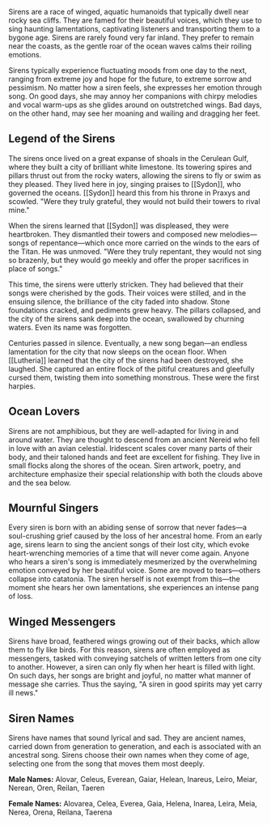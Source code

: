 Sirens are a race of winged, aquatic humanoids that typically dwell near rocky sea cliffs. They are famed for their beautiful voices, which they use to sing haunting lamentations, captivating listeners and transporting them to a bygone age. Sirens are rarely found very far inland. They prefer to remain near the coasts, as the gentle roar of the ocean waves calms their roiling emotions.

Sirens typically experience fluctuating moods from one day to the next, ranging from extreme joy and hope for the future, to extreme sorrow and pessimism. No matter how a siren feels, she expresses her emotion through song. On good days, she may annoy her companions with chirpy melodies and vocal warm-ups as she glides around on outstretched wings. Bad days, on the other hand, may see her moaning and wailing and dragging her feet.

## Legend of the Sirens
The sirens once lived on a great expanse of shoals in the Cerulean Gulf, where they built a city of brilliant white limestone. Its towering spires and pillars thrust out from the rocky waters, allowing the sirens to fly or swim as they pleased. They lived here in joy, singing praises to [[Sydon]], who governed the oceans. [[Sydon]] heard this from his throne in Praxys and scowled. "Were they truly grateful, they would not build their towers to rival mine."

When the sirens learned that [[Sydon]] was displeased, they were heartbroken. They dismantled their towers and composed new melodies—songs of repentance—which once more carried on the winds to the ears of the Titan. He was unmoved. "Were they truly repentant, they would not sing so brazenly, but they would go meekly and offer the proper sacrifices in place of songs."

This time, the sirens were utterly stricken. They had believed that their songs were cherished by the gods. Their voices were stilled, and in the ensuing silence, the brilliance of the city faded into shadow. Stone foundations cracked, and pediments grew heavy. The pillars collapsed, and the city of the sirens sank deep into the ocean, swallowed by churning waters. Even its name was forgotten.

Centuries passed in silence. Eventually, a new song began—an endless lamentation for the city that now sleeps on the ocean floor. When [[Lutheria]] learned that the city of the sirens had been destroyed, she laughed. She captured an entire flock of the pitiful creatures and gleefully cursed them, twisting them into something monstrous. These were the first harpies.

## Ocean Lovers
Sirens are not amphibious, but they are well-adapted for living in and around water. They are thought to descend from an ancient Nereid who fell in love with an avian celestial. Iridescent scales cover many parts of their body, and their taloned hands and feet are excellent for fishing. They live in small flocks along the shores of the ocean. Siren artwork, poetry, and architecture emphasize their special relationship with both the clouds above and the sea below.

## Mournful Singers
Every siren is born with an abiding sense of sorrow that never fades—a soul-crushing grief caused by the loss of her ancestral home. From an early age, sirens learn to sing the ancient songs of their lost city, which evoke heart-wrenching memories of a time that will never come again. Anyone who hears a siren's song is immediately mesmerized by the overwhelming emotion conveyed by her beautiful voice. Some are moved to tears—others collapse into catatonia. The siren herself is not exempt from this—the moment she hears her own lamentations, she experiences an intense pang of loss.

## Winged Messengers
Sirens have broad, feathered wings growing out of their backs, which allow them to fly like birds. For this reason, sirens are often employed as messengers, tasked with conveying satchels of written letters from one city to another. However, a siren can only fly when her heart is filled with light. On such days, her songs are bright and joyful, no matter what manner of message she carries. Thus the saying, "A siren in good spirits may yet carry ill news."

## Siren Names
Sirens have names that sound lyrical and sad. They are ancient names, carried down from generation to generation, and each is associated with an ancestral song. Sirens choose their own names when they come of age, selecting one from the song that moves them most deeply.

**Male Names:** Alovar, Celeus, Everean, Gaiar, Helean, Inareus, Leiro, Meiar, Nerean, Oren, Reilan, Taeren

**Female Names:** Alovarea, Celea, Everea, Gaia, Helena, Inarea, Leira, Meia, Nerea, Orena, Reilana, Taerena